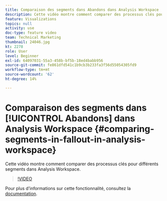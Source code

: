 ```yaml
---
title: Comparaison des segments dans Abandons dans Analysis Workspace
description: Cette vidéo montre comment comparer des processus clés pour différents segments dans Analysis Workspace.
feature: Visualizations
topics: null
activity: use
doc-type: feature video
team: Technical Marketing
thumbnail: 24046.jpg
kt: 2278
role: User
level: Beginner
exl-id: 64097031-55a3-458b-bf5b-18ed4babb956
source-git-commit: fe861dfd541c1b9cb3b233fa3f56d55054305fd9
workflow-type: tm+mt
source-wordcount: '62'
ht-degree: 14%

---
```


# Comparaison des segments dans [!UICONTROL Abandons] dans Analysis Workspace {#comparing-segments-in-fallout-in-analysis-workspace}

Cette vidéo montre comment comparer des processus clés pour différents segments dans Analysis Workspace.

>[!VIDEO](https://video.tv.adobe.com/v/24046/?quality=12)

Pour plus dʼinformations sur cette fonctionnalité, consultez la [documentation](https://experienceleague.adobe.com/docs/analytics/analyze/analysis-workspace/visualizations/fallout/compare-segments-fallout.html?lang=en).

